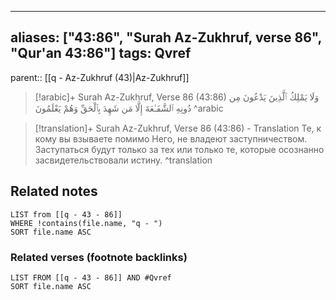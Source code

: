 
---
aliases: ["43:86", "Surah Az-Zukhruf, verse 86", "Qur'an 43:86"]
tags: Qvref
---

parent:: [[q - Az-Zukhruf (43)|Az-Zukhruf]]

> [!arabic]+ Surah Az-Zukhruf, Verse 86 (43:86)
> <span class="quran-arabic">وَلَا يَمْلِكُ ٱلَّذِينَ يَدْعُونَ مِن دُونِهِ ٱلشَّفَـٰعَةَ إِلَّا مَن شَهِدَ بِٱلْحَقِّ وَهُمْ يَعْلَمُونَ</span>
^arabic

> [!translation]+ Surah Az-Zukhruf, Verse 86 (43:86) - Translation
> Те, к кому вы взываете помимо Него, не владеют заступничеством. Заступаться будут только за тех или только те, которые осознанно засвидетельствовали истину.
^translation



## Related notes
```dataview
LIST from [[q - 43 - 86]]
WHERE !contains(file.name, "q - ")
SORT file.name ASC
```

### Related verses (footnote backlinks)
```dataview
LIST FROM [[q - 43 - 86]] AND #Qvref
SORT file.name ASC
```


